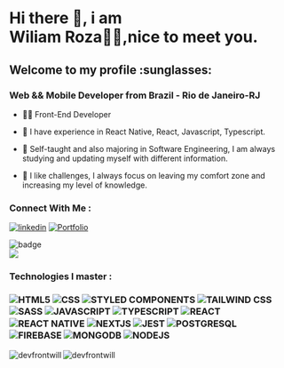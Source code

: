 <h1>Hi there 👋, i am <br>
Wiliam Roza👨‍💻,nice to meet you.</h1>
<h2>Welcome to my profile :sunglasses: </h2>
<h3>Web && Mobile Developer from Brazil - Rio de Janeiro-RJ</h3>



<p>
  

- 🐱‍👤 Front-End Developer

- 🧐 I have experience in  React Native, React, Javascript, Typescript.

- 🧠 Self-taught and also majoring in Software Engineering, I am always studying and updating myself with different information.

- 🦾 I like challenges, I always focus on leaving my comfort zone and increasing my level of knowledge. </p>

<h3 align="left">Connect With Me :
</h3>

[![linkedin](https://img.shields.io/badge/LinkedIn-0077B5?style=for-the-badge&logo=linkedin&logoColor=white)](https://linkedin.com/in/devfrontwill)  [![Portfolio](https://img.shields.io/badge/Portfolio-%23000000.svg?style=for-the-badge&logo=firefox&logoColor=#FF7139)](https://devfrontwill-porfolio.vercel.app/)

![badge](https://img.shields.io/github/followers/devfrontwill?style=social) <br>  ![](https://komarev.com/ghpvc/?username=devfrontwill-username&color=blueviolet&style=plastic+for-the-badge&label=My+Dear+Visitors)

<h3 align="left">Technologies I master :
<br><br>
<img align="center" alt="HTML5"
src="https://img.shields.io/badge/HTML5-E34F26?style=for-the-badge&logo=html5&logoColor=white">
<img align="center" alt="CSS"
src="https://img.shields.io/badge/CSS-239120?&style=for-the-badge&logo=css3&logoColor=white">
<img align="center" alt="STYLED COMPONENTS"
src="https://img.shields.io/badge/styled--components-DB7093?style=for-the-badge&logo=styled-components&logoColor=white">
<img align="center" alt="TAILWIND CSS"
src="https://img.shields.io/badge/Tailwind_CSS-38B2AC?style=for-the-badge&logo=tailwind-css&logoColor=white">
  <img align="center" alt="SASS"
    src="https://img.shields.io/badge/Sass-CC6699?style=for-the-badge&logo=sass&logoColor=white"/>
<img align="center" alt="JAVASCRIPT"
src="https://img.shields.io/badge/JavaScript-323330?style=for-the-badge&logo=javascript&logoColor=F7DF1E">
<img align="center" alt="TYPESCRIPT"
src="https://img.shields.io/badge/TypeScript-007ACC?style=for-the-badge&logo=typescript&logoColor=white">
<img align="center" alt="REACT"
src="https://img.shields.io/badge/React-20232A?style=for-the-badge&logo=react&logoColor=61DAFB">
  <img align="center" alt="REACT NATIVE"
    src="https://img.shields.io/badge/React_Native-20232A?style=for-the-badge&logo=react&logoColor=61DAFB"/>
<img align="center" alt="NEXTJS"
src="https://img.shields.io/badge/Next.js-000000.svg?style=for-the-badge&logo=nextdotjs&logoColor=white">
<img align="center" alt="JEST"
src="https://img.shields.io/badge/Jest-323330?style=for-the-badge&logo=Jest&logoColor=white">
<img align="center" alt="POSTGRESQL"
src="https://img.shields.io/badge/PostgreSQL-316192?style=for-the-badge&logo=postgresql&logoColor=white">
   <img align="center" alt="FIREBASE"
    src="https://img.shields.io/badge/firebase-ffca28?style=for-the-badge&logo=firebase&logoColor=black"/>
<img align="center" alt="MONGODB"
src="https://img.shields.io/badge/MongoDB-4EA94B?style=for-the-badge&logo=mongodb&logoColor=white">
<img align="center" alt="NODEJS"
src="https://img.shields.io/badge/Node.js-339933.svg?style=for-the-badge&logo=nodedotjs&logoColor=white">
  </h3>

<p><img align="left" src="https://github-readme-stats.vercel.app/api/top-langs?username=devfrontwill&theme=nightowl&show_icons=true&locale=en&layout=compact" alt="devfrontwill" /></p>

<p>&nbsp;<img align="left" src="https://github-readme-stats.vercel.app/api?username=devfrontwill&theme=nightowl&show_icons=true&locale=en" alt="devfrontwill" /></p>


<!--
**devfrontwill/devfrontwill** is a ✨ _special_ ✨ repository because its `README.md` (this file) appears on your GitHub profile.

Here are some ideas to get you started:

- 🔭 I’m currently working on ...
- 🌱 I’m currently learning ...
- 👯 I’m looking to collaborate on ...
- 🤔 I’m looking for help with ...
- 💬 Ask me about ...
- 📫 How to reach me: ...
- 😄 Pronouns: ...
- ⚡ Fun fact: ...
-->

